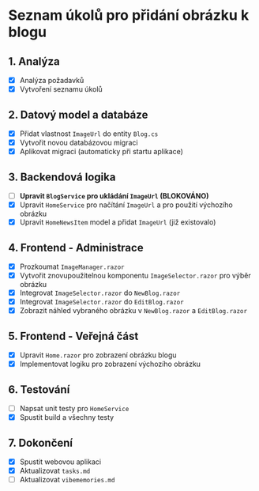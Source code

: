 # Seznam úkolů pro přidání obrázku k blogu

## 1. Analýza
- [x] Analýza požadavků
- [x] Vytvoření seznamu úkolů

## 2. Datový model a databáze
- [x] Přidat vlastnost `ImageUrl` do entity `Blog.cs`
- [x] Vytvořit novou databázovou migraci
- [x] Aplikovat migraci (automaticky při startu aplikace)

## 3. Backendová logika
- [ ] **Upravit `BlogService` pro ukládání `ImageUrl` (BLOKOVÁNO)**
- [x] Upravit `HomeService` pro načítání `ImageUrl` a pro použití výchozího obrázku
- [x] Upravit `HomeNewsItem` model a přidat `ImageUrl` (již existovalo)

## 4. Frontend - Administrace
- [x] Prozkoumat `ImageManager.razor`
- [x] Vytvořit znovupoužitelnou komponentu `ImageSelector.razor` pro výběr obrázku
- [x] Integrovat `ImageSelector.razor` do `NewBlog.razor`
- [x] Integrovat `ImageSelector.razor` do `EditBlog.razor`
- [x] Zobrazit náhled vybraného obrázku v `NewBlog.razor` a `EditBlog.razor`

## 5. Frontend - Veřejná část
- [x] Upravit `Home.razor` pro zobrazení obrázku blogu
- [x] Implementovat logiku pro zobrazení výchozího obrázku

## 6. Testování
- [ ] Napsat unit testy pro `HomeService`
- [x] Spustit build a všechny testy

## 7. Dokončení
- [x] Spustit webovou aplikaci
- [x] Aktualizovat `tasks.md`
- [ ] Aktualizovat `vibememories.md` 